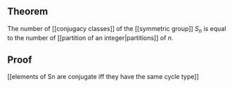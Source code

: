 ## Theorem
The number of [[conjugacy classes]] of the [[symmetric group]] $S_n$ is equal to the number of [[partition of an integer|partitions]] of $n$. 
## Proof
[[elements of Sn are conjugate iff they have the same cycle type]]